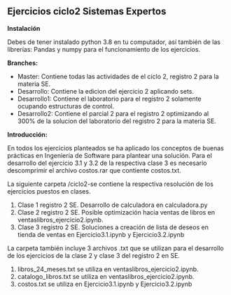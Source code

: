 
## Ejercicios ciclo2 Sistemas Expertos

**Instalación**

Debes de tener instalado python 3.8 en tu computador, así también de las librerías: Pandas y numpy para el funcionamiento de los ejercicios.


**Branches:**

  - Master: Contiene todas las actividades de el ciclo 2, registro 2 para la materia SE.
  - Desarrollo: Contiene la edicion del ejercicio 2 aplicando sets.
  - Desarrollo1: Contiene el laboratorio para el registro 2 solamente ocupando estructuras de control.
  - Desarrollo2: Contiene el parcial 2 para el registro 2 optimizando al 300% de la solucion del laboratorio del registro 2 para la materia SE.
  

**Introducción:**


En todos los ejercicios planteados se ha aplicado los conceptos de buenas prácticas en Ingeniería de Software para plantear una solución.
Para el desarrollo del ejercicio 3.1 y 3.2 de la respectiva clase 3 es necesario descomprimir el archivo costos.rar que contiente costos.txt.

La siguiente carpeta /ciclo2-se contiene la respectiva resolución de los ejercicios puestos en clases.
  1. Clase 1 registro 2 SE. Desarrollo de calculadora en calculadora.py
  2. Clase 2 registro 2 SE. Posible optimización hacia ventas de libros en ventaslibros_ejercicio2.ipynb.
  3. Clase 3 registro 2 SE. Soluciones a creación de lista de deseos en tienda de ventas en Ejercicio3.1.ipynb y Ejercicio3.2.ipynb
  
La carpeta también incluye 3 archivos .txt que se utilizan para el desarrollo de los ejercicios de la clase 2 y clase 3 del registro 2 en SE.
  1. libros_24_meses.txt se utiliza en ventaslibros_ejercicio2.ipynb.
  2. catalogo_libros.txt se utiliza en ventaslibros_ejercicio2.ipynb.
  3. costos.txt se utiliza en Ejercicio3.1.ipynb y Ejercicio3.2.ipynb

